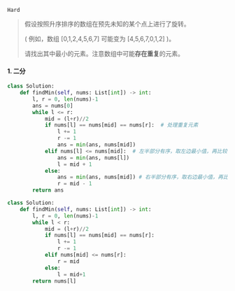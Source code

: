 `Hard`

> 假设按照升序排序的数组在预先未知的某个点上进行了旋转。
>
> ( 例如，数组 [0,1,2,4,5,6,7] 可能变为 [4,5,6,7,0,1,2] )。
>
> 请找出其中最小的元素。注意数组中可能**存在重复**的元素。
>

#### 1. 二分

```python
class Solution:
    def findMin(self, nums: List[int]) -> int:
        l, r = 0, len(nums)-1
        ans = nums[0]
        while l <= r:
            mid = (l+r)//2
            if nums[l] == nums[mid] == nums[r]:  # 处理重复元素
                l += 1
                r -= 1
                ans = min(ans, nums[mid])
            elif nums[l] <= nums[mid]:  # 左半部分有序，取左边最小值，再比较右半部分
                ans = min(ans, nums[l])
                l = mid + 1
            else:
                ans = min(ans, nums[mid]) # 右半部分有序，取右边最小值，再比较左半部分
                r = mid - 1
        return ans
```

```python
class Solution:
    def findMin(self, nums: List[int]) -> int:
        l, r = 0, len(nums)-1
        while l < r:
            mid = (l+r)//2
            if nums[l] == nums[mid] == nums[r]:
                l += 1
                r -= 1
            elif nums[mid] <= nums[r]:
                r = mid
            else:
                l = mid+1
        return nums[l]
```

